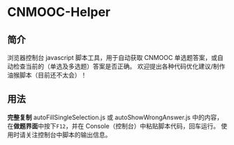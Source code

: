 # CNMOOC-Helper
## 简介
浏览器控制台 javascript 脚本工具，用于自动获取 CNMOOC 单选题答案，或自动检查当前的（单选及多选题）答案是否正确。
欢迎提出各种代码优化建议/制作油猴脚本（目前还不太会）！
## 用法
**完整复制** autoFillSingleSelection.js 或 autoShowWrongAnswer.js 中的内容，在**做题界面**中按下`F12`，并在 Console（控制台）中粘贴脚本代码，回车运行。
使用时请关注控制台中脚本的输出信息。
